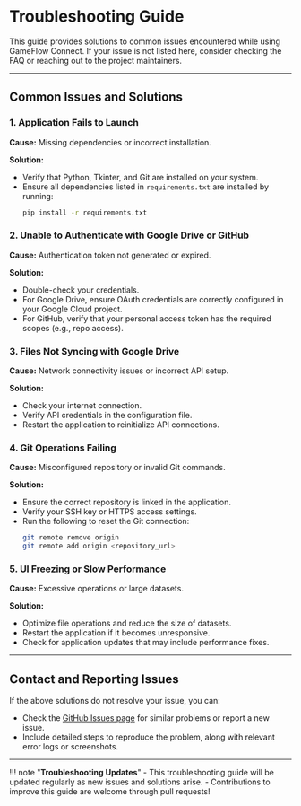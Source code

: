 # **Troubleshooting Guide**

This guide provides solutions to common issues encountered while using GameFlow Connect. If your issue is not listed here, consider checking the FAQ or reaching out to the project maintainers.

---

## **Common Issues and Solutions**

### **1. Application Fails to Launch**
**Cause:** Missing dependencies or incorrect installation.

**Solution:**

- Verify that Python, Tkinter, and Git are installed on your system.
- Ensure all dependencies listed in `requirements.txt` are installed by running:
  ```bash
  pip install -r requirements.txt
  ```

### **2. Unable to Authenticate with Google Drive or GitHub**
**Cause:** Authentication token not generated or expired.

**Solution:**

- Double-check your credentials.
- For Google Drive, ensure OAuth credentials are correctly configured in your Google Cloud project.
- For GitHub, verify that your personal access token has the required scopes (e.g., repo access).

### **3. Files Not Syncing with Google Drive**
**Cause:** Network connectivity issues or incorrect API setup.

**Solution:**

- Check your internet connection.
- Verify API credentials in the configuration file.
- Restart the application to reinitialize API connections.

### **4. Git Operations Failing**
**Cause:** Misconfigured repository or invalid Git commands.

**Solution:**

- Ensure the correct repository is linked in the application.
- Verify your SSH key or HTTPS access settings.
- Run the following to reset the Git connection:
  ```bash
  git remote remove origin
  git remote add origin <repository_url>
  ```

### **5. UI Freezing or Slow Performance**
**Cause:** Excessive operations or large datasets.

**Solution:**

- Optimize file operations and reduce the size of datasets.
- Restart the application if it becomes unresponsive.
- Check for application updates that may include performance fixes.

---

## **Contact and Reporting Issues**
If the above solutions do not resolve your issue, you can:
- Check the [GitHub Issues page](https://github.com/Germano123/python-gameflowconnect/issues) for similar problems or report a new issue.
- Include detailed steps to reproduce the problem, along with relevant error logs or screenshots.

---

!!! note "**Troubleshooting Updates**"
    - This troubleshooting guide will be updated regularly as new issues and solutions arise.
    - Contributions to improve this guide are welcome through pull requests!
